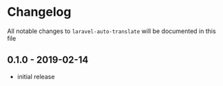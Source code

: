 # Changelog

All notable changes to `laravel-auto-translate` will be documented in this file

## 0.1.0 - 2019-02-14

- initial release
